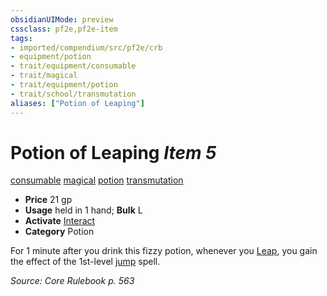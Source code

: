 ```yaml
---
obsidianUIMode: preview
cssclass: pf2e,pf2e-item
tags:
- imported/compendium/src/pf2e/crb
- equipment/potion
- trait/equipment/consumable
- trait/magical
- trait/equipment/potion
- trait/school/transmutation
aliases: ["Potion of Leaping"]
---
```

# Potion of Leaping *Item 5*  
[consumable](consumable.md)  [magical](magical.md)  [potion](potion.md)  [transmutation](transmutation.md)  

- **Price** 21 gp
- **Usage** held in 1 hand; **Bulk** L
- **Activate** [Interact](interact.md)
- **Category** Potion

For 1 minute after you drink this fizzy potion, whenever you [Leap](leap.md), you gain the effect of the 1st-level [jump](../../spells/jump.md) spell.

*Source: Core Rulebook p. 563*